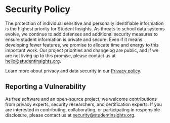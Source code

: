 # Security Policy
The protection of individual sensitive and personally identifiable information is the highest priority for Student Insights. As threats to school data systems evolve, we continue to add defenses and additional security measures to ensure student information is private and secure. Even if it means developing fewer features, we promise to allocate time and energy to this important work. Our project priorities and changelog are public, and if we are not living up to this promise, please contact us at hello@studentinsights.org.

Learn more about privacy and data security in our [Privacy policy](https://www.studentinsights.org/privacy.html).


## Reporting a Vulnerability
As free software and an open-source project, we welcome contributions from privacy experts, security researchers, and certification experts. If you are interested in contributing, collaborating, or participating in responsible disclosure, please contact us at security@studentinsights.org.
